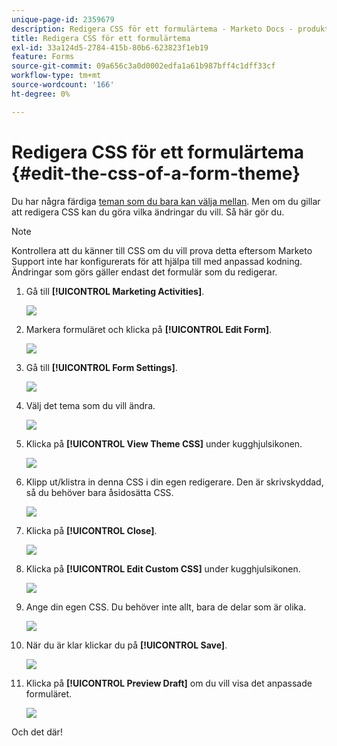 ```yaml
---
unique-page-id: 2359679
description: Redigera CSS för ett formulärtema - Marketo Docs - produktdokumentation
title: Redigera CSS för ett formulärtema
exl-id: 33a124d5-2784-415b-80b6-623823f1eb19
feature: Forms
source-git-commit: 09a656c3a0d0002edfa1a61b987bff4c1dff33cf
workflow-type: tm+mt
source-wordcount: '166'
ht-degree: 0%

---
```


# Redigera CSS för ett formulärtema {#edit-the-css-of-a-form-theme}

Du har några färdiga [teman som du bara kan välja mellan](/help/marketo/product-docs/demand-generation/forms/creating-a-form/select-a-form-theme.md). Men om du gillar att redigera CSS kan du göra vilka ändringar du vill. Så här gör du.

>[!NOTE]
>
>Kontrollera att du känner till CSS om du vill prova detta eftersom Marketo Support inte har konfigurerats för att hjälpa till med anpassad kodning. Ändringar som görs gäller endast det formulär som du redigerar.

1. Gå till **[!UICONTROL Marketing Activities]**.

   ![](assets/login-marketing-activities-5.png)

1. Markera formuläret och klicka på **[!UICONTROL Edit Form]**.

   ![](assets/image2014-9-15-14-3a37-3a7.png)

1. Gå till **[!UICONTROL Form Settings]**.

   ![](assets/image2014-9-15-14-3a37-3a42.png)

1. Välj det tema som du vill ändra.

   ![](assets/image2014-9-15-14-3a37-3a54.png)

1. Klicka på **[!UICONTROL View Theme CSS]** under kugghjulsikonen.

   ![](assets/image2014-9-15-14-3a38-3a18.png)

1. Klipp ut/klistra in denna CSS i din egen redigerare. Den är skrivskyddad, så du behöver bara åsidosätta CSS.

   ![](assets/image2014-9-15-14-3a38-3a29.png)

1. Klicka på **[!UICONTROL Close]**.

   ![](assets/image2014-9-15-14-3a38-3a46.png)

1. Klicka på **[!UICONTROL Edit Custom CSS]** under kugghjulsikonen.

   ![](assets/image2014-9-15-14-3a39-3a5.png)

1. Ange din egen CSS. Du behöver inte allt, bara de delar som är olika.

   ![](assets/image2014-9-15-14-3a39-3a21.png)

1. När du är klar klickar du på **[!UICONTROL Save]**.

   ![](assets/image2014-9-15-14-3a39-3a30.png)

1. Klicka på **[!UICONTROL Preview Draft]** om du vill visa det anpassade formuläret.

   ![](assets/image2014-9-15-14-3a39-3a50.png)

Och det där!
